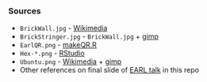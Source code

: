 ### Sources

* `BrickWall.jpg` - [Wikimedia][bricks]
* `BrickStringer.jpg` - `BrickWall.jpg` + [gimp][gimp]
* `EarlQR.png` - [makeQR.R](makeQR.R)
* `Hex-*.png` - [RStudio][rstudioPackages]
* `Ubuntu.png` - [Wikimedia][ubuntu] + [gimp][gimp]
* Other references on final slide of [EARL talk][EARL] in this repo

[bricks]: https://commons.wikimedia.org/wiki/File:Solna_Brick_wall_Stretcher_bond_variation1.jpg
[gimp]: https://www.gimp.org/
[rstudioPackages]: https://www.rstudio.com/products/rpackages/
[ubuntu]: https://commons.wikimedia.org/wiki/File:Former_Ubuntu_logo.svg
[EARL]: https://github.com/maptracker/EARL-2018/blob/master/Tilford%20-%20BMS%20-%20EARL%202018.pdf

